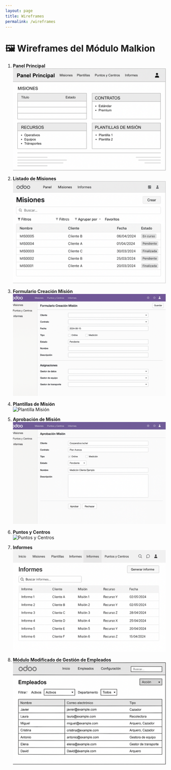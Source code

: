 ```yaml
---
layout: page
title: Wireframes
permalink: /wireframes
---
```


# 🖼️ Wireframes del Módulo Malkion

1. **Panel Principal**  
   ![Panel Principal](../docs/assets/images/wireframes/panel_principal.png)

2. **Listado de Misiones**  
   ![Listado Misiones](../docs/assets/images/wireframes/listado_misiones.png)

3. **Formulario Creación Misión**  
   ![Crear Misión](../docs/assets/images/wireframes/creacion_mision.png)

4. **Plantillas de Misión**  
   ![Plantilla Misión](../docs/assets/images/wireframes/plantillas_de_mision.png)

5. **Aprobación de Misión**  
   ![Aprobar Misión](../docs/assets/images/wireframes/aprobacion_mision.png)

6. **Puntos y Centros**  
   ![Puntos y Centros]({../docs/assets/images/wireframes/puntos_y_centros.png)

7. **Informes**  
   ![Informes](../docs/assets/images/wireframes/Informes.png)

8. **Módulo Modificado de Gestión de Empleados**  
   ![Empleados Modificado](../docs/assets/images/wireframes/empleados.png)
